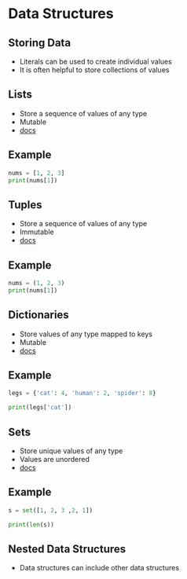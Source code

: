 Data Structures
===============

Storing Data
------------

- Literals can be used to create individual values
- It is often helpful to store collections of values

Lists
-----

- Store a sequence of values of any type
- Mutable
- [docs](https://docs.python.org/3/library/stdtypes.html#list)

Example
-------

```python
nums = [1, 2, 3]
print(nums[1])
```

Tuples
------

- Store a sequence of values of any type
- Immutable
- [docs](https://docs.python.org/3/library/stdtypes.html#tuple)

Example
-------

```python
nums = (1, 2, 3)
print(nums[1])
```

Dictionaries
------------

- Store values of any type mapped to keys
- Mutable
- [docs](https://docs.python.org/3/library/stdtypes.html#dict)

Example
-------

```python
legs = {'cat': 4, 'human': 2, 'spider': 8}

print(legs['cat'])
```

Sets
----

- Store unique values of any type
- Values are unordered
- [docs](https://docs.python.org/3/library/stdtypes.html#set)

Example
-------

```python
s = set([1, 2, 3 ,2, 1])

print(len(s))
```

Nested Data Structures
----------------------

- Data structures can include other data structures
